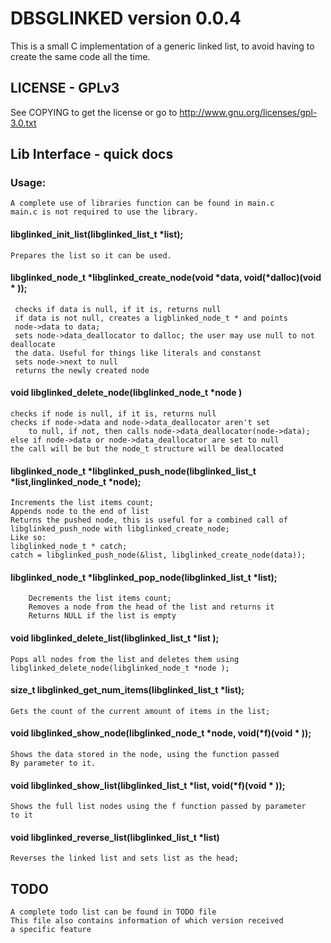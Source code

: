# DBSGLINKED version 0.0.4

This is a small C implementation of a generic linked list, to avoid having to
create the same code all the time. 
		
## LICENSE - GPLv3
See COPYING to get the license or go to
http://www.gnu.org/licenses/gpl-3.0.txt

## Lib Interface - quick docs
### Usage:
	A complete use of libraries function can be found in main.c
	main.c is not required to use the library.
#### libglinked_init_list(libglinked_list_t *list); 
	Prepares the list so it can be used.

#### libglinked_node_t *libglinked_create_node(void *data, void(*dalloc)(void * )); 
     checks if data is null, if it is, returns null
     if data is not null, creates a ligblinked_node_t * and points
     node->data to data;
     sets node->data_deallocator to dalloc; the user may use null to not deallocate
     the data. Useful for things like literals and constanst
     sets node->next to null
     returns the newly created node

#### void libglinked_delete_node(libglinked_node_t *node )
	checks if node is null, if it is, returns null
	checks if node->data and node->data_deallocator aren't set
        to null, if not, then calls node->data_deallocator(node->data);
	else if node->data or node->data_deallocator are set to null
	the call will be but the node_t structure will be deallocated
	
#### libglinked_node_t *libglinked_push_node(libglinked_list_t *list,linglinked_node_t *node);
	Increments the list items count;
	Appends node to the end of list
	Returns the pushed node, this is useful for a combined call of
	libglinked_push_node with libglinked_create_node;
	Like so:
	libglinked_node_t * catch;
	catch = libglinked_push_node(&list, libglinked_create_node(data));

#### libglinked_node_t *libglinked_pop_node(libglinked_list_t *list);
		Decrements the list items count;
		Removes a node from the head of the list and returns it
		Returns NULL if the list is empty

#### void libglinked_delete_list(libglinked_list_t *list );
	Pops all nodes from the list and deletes them using 
	libglinked_delete_node(libglinked_node_t *node );

#### size_t libglinked_get_num_items(libglinked_list_t *list);
	Gets the count of the current amount of items in the list;

#### void libglinked_show_node(libglinked_node_t *node, void(*f)(void * ));
	Shows the data stored in the node, using the function passed
	By parameter to it. 

#### void libglinked_show_list(libglinked_list_t *list, void(*f)(void * ));
	Shows the full list nodes using the f function passed by parameter
	to it

#### void libglinked_reverse_list(libglinked_list_t *list)
	Reverses the linked list and sets list as the head;
	
## TODO
	A complete todo list can be found in TODO file
	This file also contains information of which version received
	a specific feature
